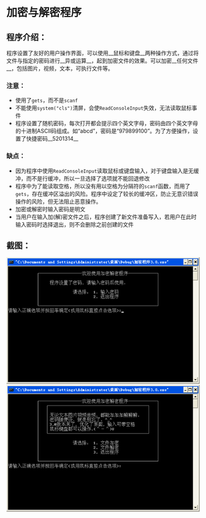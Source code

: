 加密与解密程序
========

程序介绍：
--------
程序设置了友好的用户操作界面，可以使用__鼠标和键盘__两种操作方式，通过将文件与指定的密码进行__异或运算__，起到加密文件的效果。可以加密__任何文件__，包括图片，视频，文本，可执行文件等。

### 注意：
* 使用了`gets`，而不是`scanf`
* 不能使用`system("cls")`清屏，会使`ReadConsoleInput`失效，无法读取鼠标事件
* 程序设置了随机密码，每次打开都会提示四个英文字母，密码由四个英文字母的十进制ASCII码组成。如“abcd”，密码是“979899100”。为了方便操作，设置了快捷密码__5201314__

### 缺点：
* 因为程序中使用`ReadConsoleInput`读取鼠标或键盘输入，对于键盘输入是无缓冲，而不是行缓冲，所以一旦选择了选项就不能回退修改
* 程序中为了能读取空格，所以没有用以空格为分隔符的`scanf`函数，而用了`gets`，存在缓冲区溢出的风险。程序中设定了较长的缓冲区，防止无意识错误操作的风险，但无法阻止恶意操作。
* 加密或解密时输入密码是明文
* 当用户在输入加(解)密文件之后，程序创建了新文件准备写入，若用户在此时输入密码时选择退出，则不会删除之前创建的文件

截图：
--------
![](https://github.com/TianLanhe/Encrypt/raw/master/screenshot.png)
![](https://github.com/TianLanhe/Encrypt/raw/master/screenshot2.png)
